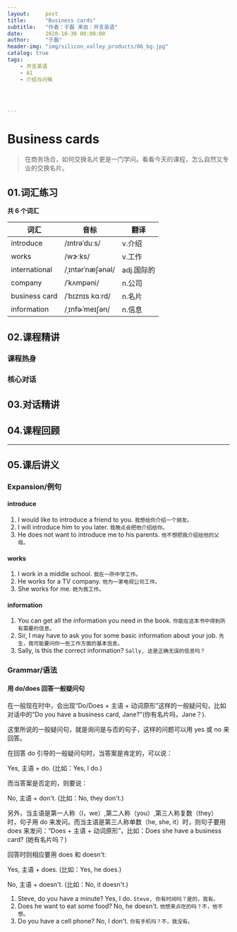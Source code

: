 ```yaml
---
layout:     post
title:      "Business cards"
subtitle:   "作者：于磊 来自：开言英语"
date:       2020-10-30 00:00:00
author:     "于磊"
header-img: "img/silicon_valley_products/06_bg.jpg"
catalog: true
tags:
    - 开言英语
    - A1
    - 介绍与问候




---
```




# Business cards

> 在商务场合，如何交换名片更是一门学问。看看今天的课程，怎么自然又专业的交换名片。



## 01.词汇练习

**共 6 个词汇**

| 词汇          | 音标             | 翻译       |
| ------------- | ---------------- | ---------- |
| introduce     | /ɪntrəˈduːs/     | v.介绍     |
| works         | /wɝːks/          | v.工作     |
| international | /ˌɪntərˈnæʃənəl/ | adj.国际的 |
| company       | /ˈkʌmpəni/       | n.公司     |
| business card | /ˈbɪznɪs kɑːrd/  | n.名片     |
| information   | /ˌɪnfɚˈmeɪʃən/   | n.信息     |



## 02.课程精讲

### 课程热身





### 核心对话



## 03.对话精讲





## 04.课程回顾



------





## 05.课后讲义

### Expansion/例句

#### introduce

1. I would like to introduce a friend to you. `我想给你介绍一个朋友。`
2. I will introduce him to you later. `我晚点会把他介绍给你。`
3. He does not want to introduce me to his parents.  `他不想把我介绍给他的父母。`



#### works

1. I work in a middle school. `我在一所中学工作。`
2. He works for a TV company. `他为一家电视公司工作。`
3. She works for me. `她为我工作。`



#### information

1. You can get all the information you need in the book. `你能在这本书中得到所有需要的信息。`
2. Sir, I may have to ask you for some basic information about your job. `先生，我可能要问你一些工作方面的基本信息。`
3. Sally, is this the correct information? `Sally, 这是正确无误的信息吗？`





### Grammar/语法

#### 用 do/does 回答一般疑问句

在一般现在时中，会出现“Do/Does + 主语 + 动词原形”这样的一般疑问句，比如对话中的“Do you have a business card, Jane?”(你有名片吗，Jane？).

这里所说的一般疑问句，就是询问是与否的句子，这样的问题可以用 yes 或 no 来回答。

在回答 do 引导的一般疑问句时，当答案是肯定的，可以说：

Yes, 主语 +  do. (比如：Yes, I do.)

而当答案是否定的，则要说：

No, 主语 +  don't. (比如：No, they don't.)



另外，当主语是第一人称（I，we）,第二人称（you）,第三人称复数（they）时，句子用 do 来发问。而当主语是第三人称单数（he, she, it）时，则句子要用 does 来发问：“Does + 主语 + 动词原形”，比如：Does she have a business card? (她有名片吗？)

回答时则相应要用 does 和 doesn't:

Yes, 主语 + does. (比如：Yes, he does.)

No, 主语 + doesn't. (比如：No, it doesn't.)



1. Steve, do you have a minute? Yes, I do. `Steve, 你有时间吗？是的，我有。`
2. Does he want to eat some food? No, he doesn't. `他想来点吃的吗？不，他不想。`
3. Do you have a cell phone? No, I don't. `你有手机吗？不，我没有。`